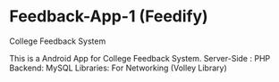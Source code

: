 # Feedback-App-1 (Feedify)
College Feedback System

This is a Android App for College Feedback System.
Server-Side : PHP
Backend: MySQL
Libraries: For Networking (Volley Library)
